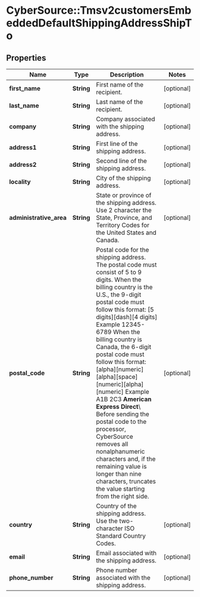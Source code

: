 # CyberSource::Tmsv2customersEmbeddedDefaultShippingAddressShipTo

## Properties
Name | Type | Description | Notes
------------ | ------------- | ------------- | -------------
**first_name** | **String** | First name of the recipient.  | [optional] 
**last_name** | **String** | Last name of the recipient.  | [optional] 
**company** | **String** | Company associated with the shipping address.  | [optional] 
**address1** | **String** | First line of the shipping address.  | [optional] 
**address2** | **String** | Second line of the shipping address.  | [optional] 
**locality** | **String** | City of the shipping address.  | [optional] 
**administrative_area** | **String** | State or province of the shipping address. Use 2 character the State, Province, and Territory Codes for the United States and Canada.  | [optional] 
**postal_code** | **String** | Postal code for the shipping address. The postal code must consist of 5 to 9 digits.  When the billing country is the U.S., the 9-digit postal code must follow this format: [5 digits][dash][4 digits]  Example 12345-6789  When the billing country is Canada, the 6-digit postal code must follow this format: [alpha][numeric][alpha][space][numeric][alpha][numeric]  Example A1B 2C3  **American Express Direct**\\ Before sending the postal code to the processor, CyberSource removes all nonalphanumeric characters and, if the remaining value is longer than nine characters, truncates the value starting from the right side.  | [optional] 
**country** | **String** | Country of the shipping address. Use the two-character ISO Standard Country Codes.  | [optional] 
**email** | **String** | Email associated with the shipping address.  | [optional] 
**phone_number** | **String** | Phone number associated with the shipping address.  | [optional] 


